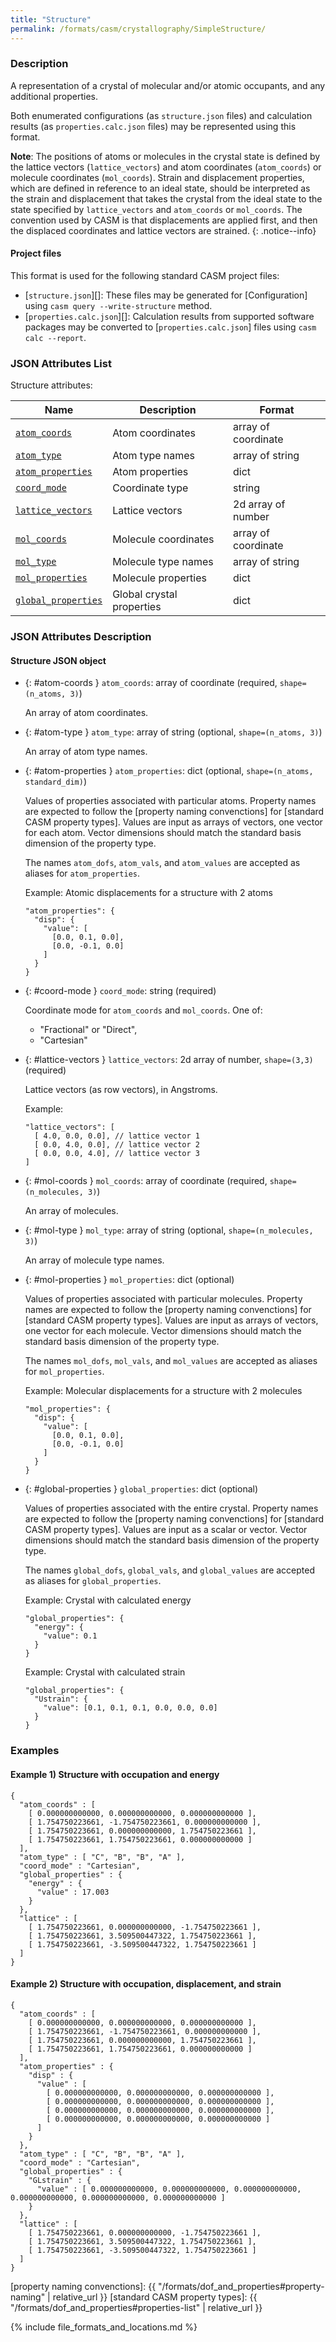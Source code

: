 ```yaml
---
title: "Structure"
permalink: /formats/casm/crystallography/SimpleStructure/
---
```


### Description

A representation of a crystal of molecular and/or atomic occupants, and any additional properties.

Both enumerated configurations (as `structure.json` files) and calculation results (as `properties.calc.json` files) may be represented using this format.

**Note**: The positions of atoms or molecules in the crystal state is defined by the lattice vectors (`lattice_vectors`) and atom coordinates (`atom_coords`) or molecule coordinates (`mol_coords`). Strain and displacement properties, which are defined in reference to an ideal state, should be interpreted as the strain and displacement that takes the crystal from the ideal state to the state specified by `lattice_vectors` and `atom_coords` or `mol_coords`. The convention used by CASM is that displacements are applied first, and then the displaced coordinates and lattice vectors are strained.
{: .notice--info}

#### Project files

This format is used for the following standard CASM project files:
- [`structure.json`][]: These files may be generated for [Configuration] using `casm query --write-structure` method.
- [`properties.calc.json`][]: Calculation results from supported software packages may be converted to [`properties.calc.json`] files using `casm calc --report`.

### JSON Attributes List

Structure attributes:

| Name | Description | Format |
|-|-|-|
| [`atom_coords`](#atom-coords) | Atom coordinates | array of coordinate |
| [`atom_type`](#atom-type) | Atom type names | array of string |
| [`atom_properties`](#atom-properties) | Atom properties | dict |
| [`coord_mode`](#coord-mode) | Coordinate type | string |
| [`lattice_vectors`](#lattice) | Lattice vectors | 2d array of number |
| [`mol_coords`](#mol-coords) | Molecule coordinates | array of coordinate |
| [`mol_type`](#mol-type) | Molecule type names | array of string |
| [`mol_properties`](#mol-properties) | Molecule properties | dict |
| [`global_properties`](#global-properties) | Global crystal properties | dict |


### JSON Attributes Description

#### Structure JSON object

- {: #atom-coords } `atom_coords`: array of coordinate (required, `shape=(n_atoms, 3)`)

  An array of atom coordinates.

- {: #atom-type } `atom_type`: array of string (optional, `shape=(n_atoms, 3)`)

  An array of atom type names.

- {: #atom-properties } `atom_properties`: dict (optional, `shape=(n_atoms, standard_dim)`)

  Values of properties associated with particular atoms. Property names are expected to follow the [property naming convenctions] for [standard CASM property types]. Values are input as arrays of vectors, one vector for each atom. Vector dimensions should match the standard basis dimension of the property type.

  The names `atom_dofs`, `atom_vals`, and `atom_values` are accepted as aliases for `atom_properties`.

  Example: Atomic displacements for a structure with 2 atoms

      "atom_properties": {
        "disp": {
          "value": [
            [0.0, 0.1, 0.0],
            [0.0, -0.1, 0.0]
          ]
        }
      }

- {: #coord-mode } `coord_mode`: string (required)

  Coordinate mode for `atom_coords` and `mol_coords`. One of:
  - "Fractional" or "Direct",                                  
  - "Cartesian"                                                  

- {: #lattice-vectors } `lattice_vectors`: 2d array of number, `shape=(3,3)` (required)

  Lattice vectors (as row vectors), in Angstroms.

  Example:

      "lattice_vectors": [
        [ 4.0, 0.0, 0.0], // lattice vector 1
        [ 0.0, 4.0, 0.0], // lattice vector 2
        [ 0.0, 0.0, 4.0], // lattice vector 3
      ]

- {: #mol-coords } `mol_coords`: array of coordinate (required, `shape=(n_molecules, 3)`)

  An array of molecules.

- {: #mol-type } `mol_type`: array of string (optional, `shape=(n_molecules, 3)`)

  An array of molecule type names.

- {: #mol-properties } `mol_properties`: dict (optional)

  Values of properties associated with particular molecules. Property names are expected to follow the [property naming convenctions] for [standard CASM property types]. Values are input as arrays of vectors, one vector for each molecule. Vector dimensions should match the standard basis dimension of the property type.

  The names `mol_dofs`, `mol_vals`, and `mol_values` are accepted as aliases for `mol_properties`.

  Example: Molecular displacements for a structure with 2 molecules

      "mol_properties": {
        "disp": {
          "value": [
            [0.0, 0.1, 0.0],
            [0.0, -0.1, 0.0]
          ]
        }
      }

- {: #global-properties } `global_properties`: dict (optional)

  Values of properties associated with the entire crystal. Property names are expected to follow the [property naming convenctions] for [standard CASM property types]. Values are input as a scalar or vector. Vector dimensions should match the standard basis dimension of the property type.

  The names `global_dofs`, `global_vals`, and `global_values` are accepted as aliases for `global_properties`.

  Example: Crystal with calculated energy

      "global_properties": {
        "energy": {
          "value": 0.1
        }
      }

  Example: Crystal with calculated strain

      "global_properties": {
        "Ustrain": {
          "value": [0.1, 0.1, 0.1, 0.0, 0.0, 0.0]
        }
      }

### Examples

#### Example 1) Structure with occupation and energy

    {
      "atom_coords" : [
        [ 0.000000000000, 0.000000000000, 0.000000000000 ],
        [ 1.754750223661, -1.754750223661, 0.000000000000 ],
        [ 1.754750223661, 0.000000000000, 1.754750223661 ],
        [ 1.754750223661, 1.754750223661, 0.000000000000 ]
      ],
      "atom_type" : [ "C", "B", "B", "A" ],
      "coord_mode" : "Cartesian",
      "global_properties" : {
        "energy" : {
          "value" : 17.003
        }
      },
      "lattice" : [
        [ 1.754750223661, 0.000000000000, -1.754750223661 ],
        [ 1.754750223661, 3.509500447322, 1.754750223661 ],
        [ 1.754750223661, -3.509500447322, 1.754750223661 ]
      ]
    }

#### Example 2) Structure with occupation, displacement, and strain

    {
      "atom_coords" : [
        [ 0.000000000000, 0.000000000000, 0.000000000000 ],
        [ 1.754750223661, -1.754750223661, 0.000000000000 ],
        [ 1.754750223661, 0.000000000000, 1.754750223661 ],
        [ 1.754750223661, 1.754750223661, 0.000000000000 ]
      ],
      "atom_properties" : {
        "disp" : {
          "value" : [
            [ 0.000000000000, 0.000000000000, 0.000000000000 ],
            [ 0.000000000000, 0.000000000000, 0.000000000000 ],
            [ 0.000000000000, 0.000000000000, 0.000000000000 ],
            [ 0.000000000000, 0.000000000000, 0.000000000000 ]
          ]
        }
      },
      "atom_type" : [ "C", "B", "B", "A" ],
      "coord_mode" : "Cartesian",
      "global_properties" : {
        "GLstrain" : {
          "value" : [ 0.000000000000, 0.000000000000, 0.000000000000, 0.000000000000, 0.000000000000, 0.000000000000 ]
        }
      },
      "lattice" : [
        [ 1.754750223661, 0.000000000000, -1.754750223661 ],
        [ 1.754750223661, 3.509500447322, 1.754750223661 ],
        [ 1.754750223661, -3.509500447322, 1.754750223661 ]
      ]
    }

[property naming convenctions]: {{ "/formats/dof_and_properties#property-naming" | relative_url }}
[standard CASM property types]: {{ "/formats/dof_and_properties#properties-list" | relative_url }}

{% include file_formats_and_locations.md %}
